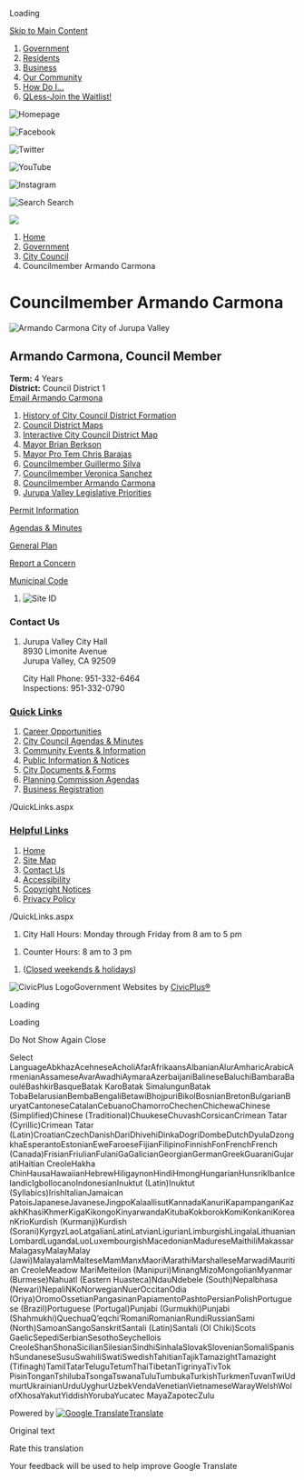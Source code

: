 Loading

[Skip to Main Content](https://www.jurupavalley.org/528/Council-Member-Armando-Carmona/)

1. [Government](https://www.jurupavalley.org/27/Government)
2. [Residents](https://www.jurupavalley.org/31/Residents)
3. [Business](https://www.jurupavalley.org/35/Business)
4. [Our Community](https://www.jurupavalley.org/101/Our-Community)
5. [How Do I...](https://www.jurupavalley.org/9/How-Do-I)
6. [QLess-Join the Waitlist!](https://www.jurupavalley.org/588/QLess-Join-the-Waitlist)

![Homepage](https://www.jurupavalley.org/ImageRepository/Document?documentID=100)

![Facebook](https://www.jurupavalley.org/ImageRepository/Document?documentID=51)

![Twitter](https://www.jurupavalley.org/ImageRepository/Document?documentID=55)

![YouTube](https://www.jurupavalley.org/ImageRepository/Document?documentID=57)

![Instagram](https://www.jurupavalley.org/ImageRepository/Document?documentID=53)

![Search](https://www.jurupavalley.org/ImageRepository/Document?documentID=49) Search

![](https://www.jurupavalley.org/ImageRepository/Document?documentID=46)

1. [Home](https://www.jurupavalley.org)
2. [Government](https://www.jurupavalley.org/27/Government)
3. [City Council](https://www.jurupavalley.org/215/City-Council)
4. Councilmember Armando Carmona

# Councilmember Armando Carmona

![Armando Carmona City of Jurupa Valley ](https://www.jurupavalley.org/ImageRepository/Document?documentId=3810)

## Armando Carmona, Council Member

**Term:** 4 Years  
**District:** Council District 1  
[Email Armando Carmona](mailto:acarmona@jurupavalley.org)

1. [History of City Council District Formation](https://www.jurupavalley.org/160/District-Based-Elections)
2. [Council District Maps](https://www.jurupavalley.org/161/Approved-City-Council-District-Maps)
3. [Interactive City Council District Map](https://jv-ca-gis.maps.arcgis.com/apps/webappviewer/index.html?id=638b2addc5d547f7ae8f86ebc0ea575d)
4. [Mayor Brian Berkson](https://www.jurupavalley.org/221/Mayor-Brian-Berkson)
5. [Mayor Pro Tem Chris Barajas](https://www.jurupavalley.org/223/Mayor-Pro-Tem-Chris-Barajas)
6. [Councilmember Guillermo Silva](https://www.jurupavalley.org/225/Councilmember-Guillermo-Silva)
7. [Councilmember Veronica Sanchez](https://www.jurupavalley.org/222/Councilmember-Veronica-Sanchez)
8. [Councilmember Armando Carmona](https://www.jurupavalley.org/528/Councilmember-Armando-Carmona)
9. [Jurupa Valley Legislative Priorities](https://www.jurupavalley.org/540/Jurupa-Valley-Legislative-Priorities)

[Permit Information](https://www.jurupavalley.org/406/Permits)

[Agendas &amp; Minutes](https://www.jurupavalley.org/agendacenter)

[General Plan](https://www.jurupavalley.org/339/General-Plan)

[Report a Concern](https://www.jurupavalley.org/290/Report)

[Municipal Code](https://www.jurupavalley.org/168/Municipal-Code)

1. ![Site ID](https://www.jurupavalley.org/ImageRepository/Document?documentID=85 "Site ID")

### Contact Us

1. Jurupa Valley City Hall  
   8930 Limonite Avenue  
   Jurupa Valley, CA 92509
   
   City Hall Phone: 951-332-6464  
   Inspections: 951-332-0790

### [Quick Links](https://www.jurupavalley.org/QuickLinks.aspx?CID=17)

1. [Career Opportunities](https://www.governmentjobs.com/careers/jurupavalley)
2. [City Council Agendas &amp; Minutes](https://www.jurupavalley.org/AgendaCenter/City-Council-2)
3. [Community Events &amp; Information](https://www.jurupavalley.org/calendar.aspx)
4. [Public Information &amp; Notices](https://www.jurupavalley.org/CivicAlerts.aspx)
5. [City Documents &amp; Forms](https://www.jurupavalley.org/documentcenter)
6. [Planning Commission Agendas](https://www.jurupavalley.org/AgendaCenter/Planning-Commission-4)
7. [Business Registration](https://www.jurupavalley.org/262/Register-Your-Business)

/QuickLinks.aspx

### [Helpful Links](https://www.jurupavalley.org/QuickLinks.aspx?CID=18)

1. [Home](https://www.jurupavalley.org)
2. [Site Map](https://www.jurupavalley.org/sitemap)
3. [Contact Us](https://www.jurupavalley.org/directory)
4. [Accessibility](https://www.jurupavalley.org/accessibility)
5. [Copyright Notices](https://www.jurupavalley.org/site/copyright)
6. [Privacy Policy](https://www.jurupavalley.org/privacy)

/QuickLinks.aspx

1. City Hall Hours: Monday through Friday from 8 am to 5 pm

<!--THE END-->

1. Counter Hours: 8 am to 3 pm

<!--THE END-->

1. ([Closed weekends &amp; holidays](https://www.jurupavalley.org/calendar))

![CivicPlus Logo](https://www.jurupavalley.org/ImageRepository/Document?documentID=40)Government Websites by [CivicPlus®](https://www.civicplus.com/referral)

Loading

Loading

Do Not Show Again Close

Select LanguageAbkhazAcehneseAcholiAfarAfrikaansAlbanianAlurAmharicArabicArmenianAssameseAvarAwadhiAymaraAzerbaijaniBalineseBaluchiBambaraBaouléBashkirBasqueBatak KaroBatak SimalungunBatak TobaBelarusianBembaBengaliBetawiBhojpuriBikolBosnianBretonBulgarianBuryatCantoneseCatalanCebuanoChamorroChechenChichewaChinese (Simplified)Chinese (Traditional)ChuukeseChuvashCorsicanCrimean Tatar (Cyrillic)Crimean Tatar (Latin)CroatianCzechDanishDariDhivehiDinkaDogriDombeDutchDyulaDzongkhaEsperantoEstonianEweFaroeseFijianFilipinoFinnishFonFrenchFrench (Canada)FrisianFriulianFulaniGaGalicianGeorgianGermanGreekGuaraniGujaratiHaitian CreoleHakha ChinHausaHawaiianHebrewHiligaynonHindiHmongHungarianHunsrikIbanIcelandicIgboIlocanoIndonesianInuktut (Latin)Inuktut (Syllabics)IrishItalianJamaican PatoisJapaneseJavaneseJingpoKalaallisutKannadaKanuriKapampanganKazakhKhasiKhmerKigaKikongoKinyarwandaKitubaKokborokKomiKonkaniKoreanKrioKurdish (Kurmanji)Kurdish (Sorani)KyrgyzLaoLatgalianLatinLatvianLigurianLimburgishLingalaLithuanianLombardLugandaLuoLuxembourgishMacedonianMadureseMaithiliMakassarMalagasyMalayMalay (Jawi)MalayalamMalteseMamManxMaoriMarathiMarshalleseMarwadiMauritian CreoleMeadow MariMeiteilon (Manipuri)MinangMizoMongolianMyanmar (Burmese)Nahuatl (Eastern Huasteca)NdauNdebele (South)Nepalbhasa (Newari)NepaliNKoNorwegianNuerOccitanOdia (Oriya)OromoOssetianPangasinanPapiamentoPashtoPersianPolishPortuguese (Brazil)Portuguese (Portugal)Punjabi (Gurmukhi)Punjabi (Shahmukhi)QuechuaQʼeqchiʼRomaniRomanianRundiRussianSami (North)SamoanSangoSanskritSantali (Latin)Santali (Ol Chiki)Scots GaelicSepediSerbianSesothoSeychellois CreoleShanShonaSicilianSilesianSindhiSinhalaSlovakSlovenianSomaliSpanishSundaneseSusuSwahiliSwatiSwedishTahitianTajikTamazightTamazight (Tifinagh)TamilTatarTeluguTetumThaiTibetanTigrinyaTivTok PisinTonganTshilubaTsongaTswanaTuluTumbukaTurkishTurkmenTuvanTwiUdmurtUkrainianUrduUyghurUzbekVendaVenetianVietnameseWarayWelshWolofXhosaYakutYiddishYorubaYucatec MayaZapotecZulu

Powered by [![Google Translate](https://www.gstatic.com/images/branding/googlelogo/1x/googlelogo_color_42x16dp.png)Translate](https://translate.google.com)

Original text

Rate this translation

Your feedback will be used to help improve Google Translate